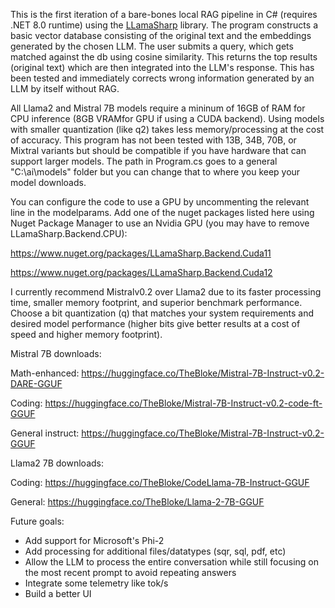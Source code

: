 This is the first iteration of a bare-bones local RAG pipeline in C# (requires .NET 8.0 runtime) using the [LLamaSharp](https://github.com/SciSharp/LLamaSharp) library. The program constructs a basic vector database consisting of the original text and the embeddings generated by the chosen LLM. The user submits a query, which gets matched against the db using cosine similarity. This returns the top results (original text) which are then integrated into the LLM's response. This has been tested and immediately corrects wrong information generated by an LLM by itself without RAG.

All Llama2 and Mistral 7B models require a mininum of 16GB of RAM for CPU inference (8GB VRAMfor GPU if using a CUDA backend). Using models with smaller quantization (like q2) takes less memory/processing at the cost of accuracy. This program has not been tested with 13B, 34B, 70B, or Mixtral variants but should be compatible if you have hardware that can support larger models. The path in Program.cs goes to a general "C:\ai\models" folder but you can change that to where you keep your model downloads.

You can configure the code to use a GPU by uncommenting the relevant line in the modelparams. Add one of the nuget packages listed here using Nuget Package Manager to use an Nvidia GPU (you may have to remove LLamaSharp.Backend.CPU):

https://www.nuget.org/packages/LLamaSharp.Backend.Cuda11

https://www.nuget.org/packages/LLamaSharp.Backend.Cuda12


I currently recommend Mistralv0.2 over Llama2 due to its faster processing time, smaller memory footprint, and superior benchmark performance. Choose a bit quantization (q) that matches your system requirements and desired model performance (higher bits give better results at a cost of speed and higher memory footprint).

Mistral 7B downloads:

Math-enhanced: https://huggingface.co/TheBloke/Mistral-7B-Instruct-v0.2-DARE-GGUF

Coding: https://huggingface.co/TheBloke/Mistral-7B-Instruct-v0.2-code-ft-GGUF

General instruct: https://huggingface.co/TheBloke/Mistral-7B-Instruct-v0.2-GGUF 


Llama2 7B downloads:

Coding: https://huggingface.co/TheBloke/CodeLlama-7B-Instruct-GGUF

General: https://huggingface.co/TheBloke/Llama-2-7B-GGUF


Future goals:
- Add support for Microsoft's Phi-2
- Add processing for additional files/datatypes (sqr, sql, pdf, etc)
- Allow the LLM to process the entire conversation while still focusing on the most recent prompt to avoid repeating answers
- Integrate some telemetry like tok/s
- Build a better UI
